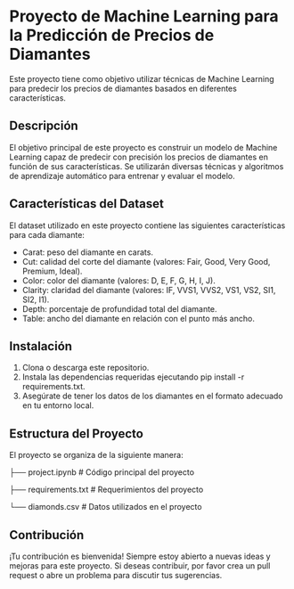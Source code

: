 # Proyecto de Machine Learning para la Predicción de Precios de Diamantes
Este proyecto tiene como objetivo utilizar técnicas de Machine Learning para predecir los precios de diamantes basados en diferentes características.

## Descripción
El objetivo principal de este proyecto es construir un modelo de Machine Learning capaz de predecir con precisión los precios de diamantes en función de sus características. Se utilizarán diversas técnicas y algoritmos de aprendizaje automático para entrenar y evaluar el modelo.

## Características del Dataset
El dataset utilizado en este proyecto contiene las siguientes características para cada diamante:

- Carat: peso del diamante en carats.
- Cut: calidad del corte del diamante (valores: Fair, Good, Very Good, Premium, Ideal).
- Color: color del diamante (valores: D, E, F, G, H, I, J).
- Clarity: claridad del diamante (valores: IF, VVS1, VVS2, VS1, VS2, SI1, SI2, I1).
- Depth: porcentaje de profundidad total del diamante.
- Table: ancho del diamante en relación con el punto más ancho.

## Instalación
1. Clona o descarga este repositorio.
2. Instala las dependencias requeridas ejecutando pip install -r requirements.txt.
3. Asegúrate de tener los datos de los diamantes en el formato adecuado en tu entorno local.

## Estructura del Proyecto
El proyecto se organiza de la siguiente manera:

├── project.ipynb        # Código principal del proyecto

├── requirements.txt       # Requerimientos del proyecto

└── diamonds.csv           # Datos utilizados en el proyecto

## Contribución
¡Tu contribución es bienvenida! Siempre estoy abierto a nuevas ideas y mejoras para este proyecto. Si deseas contribuir, por favor crea un pull request o abre un problema para discutir tus sugerencias.
